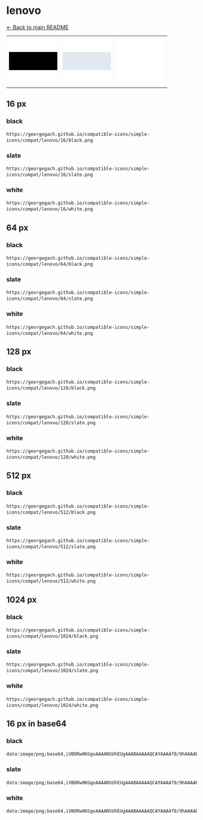 # lenovo

[← Back to main README](../../README.md)

<table><tr>
  <td><img src="./128/black.png" width="128" alt="lenovo black icon" /></td>
  <td><img src="./128/slate.png" width="128" alt="lenovo slate icon" /></td>
  <td><img src="./128/white.png" width="128" alt="lenovo white icon" /></td>
</tr></table>

## 16 px

### black
```
https://georgegach.github.io/compatible-icons/simple-icons/compat/lenovo/16/black.png
```

### slate
```
https://georgegach.github.io/compatible-icons/simple-icons/compat/lenovo/16/slate.png
```

### white
```
https://georgegach.github.io/compatible-icons/simple-icons/compat/lenovo/16/white.png
```

## 64 px

### black
```
https://georgegach.github.io/compatible-icons/simple-icons/compat/lenovo/64/black.png
```

### slate
```
https://georgegach.github.io/compatible-icons/simple-icons/compat/lenovo/64/slate.png
```

### white
```
https://georgegach.github.io/compatible-icons/simple-icons/compat/lenovo/64/white.png
```

## 128 px

### black
```
https://georgegach.github.io/compatible-icons/simple-icons/compat/lenovo/128/black.png
```

### slate
```
https://georgegach.github.io/compatible-icons/simple-icons/compat/lenovo/128/slate.png
```

### white
```
https://georgegach.github.io/compatible-icons/simple-icons/compat/lenovo/128/white.png
```

## 512 px

### black
```
https://georgegach.github.io/compatible-icons/simple-icons/compat/lenovo/512/black.png
```

### slate
```
https://georgegach.github.io/compatible-icons/simple-icons/compat/lenovo/512/slate.png
```

### white
```
https://georgegach.github.io/compatible-icons/simple-icons/compat/lenovo/512/white.png
```

## 1024 px

### black
```
https://georgegach.github.io/compatible-icons/simple-icons/compat/lenovo/1024/black.png
```

### slate
```
https://georgegach.github.io/compatible-icons/simple-icons/compat/lenovo/1024/slate.png
```

### white
```
https://georgegach.github.io/compatible-icons/simple-icons/compat/lenovo/1024/white.png
```

## 16 px in base64

### black
```
data:image/png;base64,iVBORw0KGgoAAAANSUhEUgAAABAAAAAQCAYAAAAf8/9hAAAABmJLR0QA/wD/AP+gvaeTAAAAcklEQVQ4je3QwQrCUAxE0dOCQnWn//9/imJBoZWi1s086FbftgMhQ0huSFhVrQZXjH/OdzDjgin+p2gXtBfO8Z80jHjGw5A8l94l4I5DfJvTOmxwwxu7LHqU2QLYhjrhlE37QMt/GvTJA46lWP3EVZX6AjJPKxcuhJLrAAAAAElFTkSuQmCC
```

### slate
```
data:image/png;base64,iVBORw0KGgoAAAANSUhEUgAAABAAAAAQCAYAAAAf8/9hAAAABmJLR0QA/wD/AP+gvaeTAAAAi0lEQVQ4je3QsUpDYRBE4W9+jBAtBPP+L2cV4aIS4UYkZixMgpZGy5xy2Tm7DBf+TB7WL5N0e1a6WV5hZT8mo3dq8VvH+PqjtDs8HuZ7tLrVvKEQ5uPt4+745tqI+5O4pshSughP9KPcYIfXyDgJyrVoeJesMSduxUZsW2REPSONubriH0o8K3fhJ59B9DnSklmNcgAAAABJRU5ErkJggg==
```

### white
```
data:image/png;base64,iVBORw0KGgoAAAANSUhEUgAAABAAAAAQCAYAAAAf8/9hAAAABmJLR0QA/wD/AP+gvaeTAAAAdUlEQVQ4je3QsQoCQQyE4W8FhdNC0Pd/P4VFQeEUUWOThW09LW+aTJH5M4RZP6tERMVtYn4oERGo2GL5LWHR+SeO6d+IbHZPD2POaLs94IJdB64YstUJL6zz0LVlG2CV1AcOeWmT0PafgnPOEXv+8MSJuVm9PojLJjfL6ZftAAAAAElFTkSuQmCC
```

